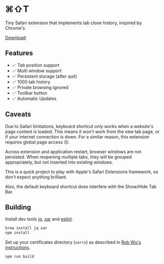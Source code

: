 # ⌘⇧T

Tiny Safari extension that implements tab close history, inspired by Chrome's.

[Download](http://camlittle.com/files/cmd-shift-t_1.0.2.safariextz)

## Features

- ✅ Tab position support
- ✅ Multi window support
- ✅ Persistent storage (after quit)
- ✅ 1000 tab history
- ✅ Private browsing ignored
- ✅ Toolbar button
- ✅ Automatic Updates

## Caveats

Due to Safari limitations, keyboard shortcut only works when a website's page
content is loaded. This means it won't work from the new tab page, or if your
internet connection is down. For a similar reason, this extension requires
global page access 😒.

Across extension and application restart, browser windows are not persisted.
When reopening multiple tabs, they will be grouped appropriately, but not
inserted into existing windows.

This is a quick project to play with Apple's Safari Extensions framework, so
don't expect anything brilliant.

Also, the default keyboard shortcut does interfere with the Show/Hide Tab Bar.

## Building

Install dev tools [jq](https://stedolan.github.io/jq/),
[xar](http://mackyle.github.io/xar/) and [eslint](http://eslint.org).

```sh
brew install jq xar
npm install
```

Set up your certificates directory (`certs`) as described in [Rob Wu's
instructions](https://github.com/Rob--W/extension-dev-tools/tree/master/safari#building-automated-linuxmac).

`npm run build`
